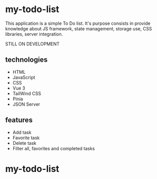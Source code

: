 # my-todo-list

This application is a simple To Do list. It's purpose consists in provide knowledge about JS framework,
state management, storage use, CSS libraries, server integration.

STILL ON DEVELOPMENT

## technologies

-   HTML
-   JavaScript
-   CSS
-   Vue 3
-   TailWind CSS
-   Pinia
-   JSON Server

## features

-   Add task
-   Favorite task
-   Delete task
-   Filter all, favorites and completed tasks

# my-todo-list
